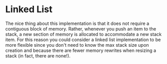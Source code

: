 # Linked List
The nice thing about this implementation is that it does not require a
contiguous block of memory. Rather, whenever you push an item to the stack,
a new section of memory is allocated to accommodate a new stack item. For
this reason you could consider a linked list implementation to be more
flexible since you don't need to know the max stack size upon creation
and because there are fewer memory rewrites when resizing a stack
(in fact, there are none!).
